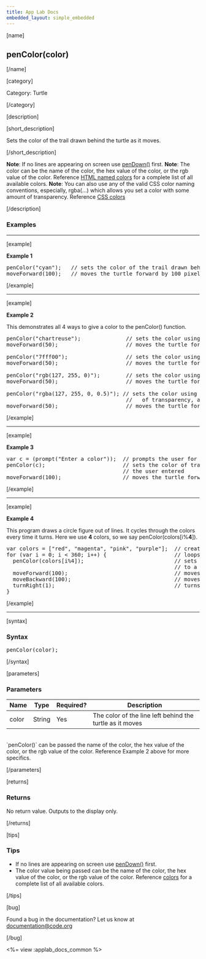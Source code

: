 ```yaml
---
title: App Lab Docs
embedded_layout: simple_embedded
---
```


[name]

## penColor(color)

[/name]


[category]

Category: Turtle

[/category]

[description]

[short_description]

Sets the color of the trail drawn behind the turtle as it moves.

[/short_description]

**Note**: If no lines are appearing on screen use [penDown()](/applab/docs/penDown) first.
**Note**: The color can be the name of the color, the hex value of the color, or the rgb value of the color. Reference [HTML named colors](https://developer.mozilla.org/en-US/docs/Web/CSS/color_value#Color_keywords) for a complete list of all available colors.
**Note**: You can also use any of the valid CSS color naming conventions, especially, rgba(...) which allows you set a color with some amount of transparency. Reference [CSS colors](https://developer.mozilla.org/en-US/docs/Web/CSS/color_value)

[/description]

### Examples
____________________________________________________

[example]

**Example 1**

<pre>
penColor("cyan");   // sets the color of the trail drawn behind the turtle to cyan
moveForward(100);   // moves the turtle forward by 100 pixels
</pre>

[/example]

____________________________________________________

[example]

**Example 2**

This demonstrates all 4 ways to give a color to the penColor() function.

<pre>
penColor("chartreuse");     		 // sets the color using a string
moveForward(50);            	 	 // moves the turtle forward 50 pixels

penColor("7fff00");          		 // sets the color using a hex value
moveForward(50);              		 // moves the turtle forward 50 pixels

penColor("rgb(127, 255, 0)"); 		 // sets the color using a rgb value
moveForward(50);              		 // moves the turtle forward 50 pixels

penColor("rgba(127, 255, 0, 0.5)"); // sets the color using a rgba value, the last value is amount
									 //   of transparency, a percentage between 0.0 and 1.0
moveForward(50);              		 // moves the turtle forward 50 pixels
</pre>

[/example]

____________________________________________________

[example]

**Example 3**

<pre>
var c = (prompt("Enter a color"));  // prompts the user for a color
penColor(c);                        // sets the color of trail drawn behind the turtle to the color
                                    // the user entered
moveForward(100);                   // moves the turtle forward by 100 pixels
</pre>


[/example]

____________________________________________________

[example]

**Example 4**

This program draws a circle figure out of lines. It cycles through the colors every time it turns. Here we use **4** colors, so we say penColor(colors[i%**4**]).

<pre>
var colors = ["red", "magenta", "pink", "purple"];  // creates an array of 4 strings representing colors
for (var i = 0; i < 360; i++) {                     // loops 360 times
  penColor(colors[i%4]);                            // sets the color of the turtles trail
                                                    // to a color from the array
  moveForward(100);                                 // moves the turtle forward by 100 pixels
  moveBackward(100);                                // moves the turtle backward by 100 pixels
  turnRight(1);                                     // turns the turtle 1 pixel to the right
}
</pre>


[/example]

____________________________________________________


[syntax]

### Syntax
<pre>
penColor(color);
</pre>

[/syntax]

[parameters]

### Parameters

| Name  | Type | Required? | Description |
|-----------------|------|-----------|-------------|
| color | String | Yes | The color of the line left behind the turtle as it moves  |
<br />
`penColor()` can be passed the name of the color, the hex value of the color, or the rgb value of the color. Reference Example 2 above for more specifics.

[/parameters]

[returns]

### Returns
No return value. Outputs to the display only.

[/returns]

[tips]

### Tips
- If no lines are appearing on screen use [penDown()](/applab/docs/penDown) first.
- The color value being passed can be the name of the color, the hex value of the color, or the rgb value of the color. Reference [colors](https://developer.mozilla.org/en-US/docs/Web/CSS/color_value) for a complete list of all available colors.

[/tips]

[bug]

Found a bug in the documentation? Let us know at documentation@code.org

[/bug]

<%= view :applab_docs_common %>
